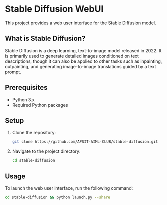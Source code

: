 # Stable Diffusion WebUI

This project provides a web user interface for the Stable Diffusion model.

## What is Stable Diffusion?

Stable Diffusion is a deep learning, text-to-image model released in 2022. It is primarily used to generate detailed images conditioned on text descriptions, though it can also be applied to other tasks such as inpainting, outpainting, and generating image-to-image translations guided by a text prompt.

## Prerequisites

- Python 3.x
- Required Python packages

## Setup

1. Clone the repository:
    ```sh
    git clone https://github.com/APSIT-AIML-CLUB/stable-diffusion.git
    ```
2. Navigate to the project directory:
    ```sh
    cd stable-diffusion
    ```

## Usage

To launch the web user interface, run the following command:
```sh
cd stable-diffusion && python launch.py --share
